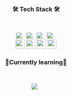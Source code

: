 <!--
**JungHyunMoon/JungHyunMoon** is a ✨ _special_ ✨ repository because its `README.md` (this file) appears on your GitHub profile.

Here are some ideas to get you started:

- 🔭 I’m currently working on ...
- 🌱 I’m currently learning ...
- 👯 I’m looking to collaborate on ...
- 🤔 I’m looking for help with ...
- 💬 Ask me about ...
- 📫 How to reach me: ...
- 😄 Pronouns: ...
- ⚡ Fun fact: ...
-->

<h3 align="center"><b>🛠 Tech Stack 🛠</b></h3>
</br>
<p align="center">
<img src="https://img.shields.io/badge/HTML5-E34F26?style=flat-square&logo=HTML5&logoColor=white"/></a> &nbsp
<img src="https://img.shields.io/badge/CSS3-1572B6?style=flat-square&logo=CSS3&logoColor=white"/></a> &nbsp
<img src="https://img.shields.io/badge/JavaScript-F7DF1E?style=flat-square&logo=JavaScript&logoColor=white"/></a> &nbsp
<img src="https://img.shields.io/badge/MySQL-4479A1?style=flat-square&logo=MySQL&logoColor=white"/></a> &nbsp 

<br>
<img src="https://img.shields.io/badge/Java-89A426?style=for-the-badge&logo=java&logoColor=white" height="25" /> 
<img src="https://img.shields.io/badge/jQuery-D17001?style=for-the-badge&logo=jquery&logoColor=white" height="25" /> 
<img src="https://img.shields.io/badge/R-2C2D72?style=for-the-badge&logo=R&logoColor=white" height="25" />


<!-- 응애 -->
<img src="https://img.shields.io/badge/Python-3776AB?style=for-the-badge&logo=python&logoColor=white" height="25" />

<h3 align="center"><b>🌱Currently learning🌱</b></h3>
</br>
<p align="center">
<img src="https://img.shields.io/badge/Tableau-E97627?style=flat-square&logo=Tableau&logoColor=white"/></a> &nbsp
